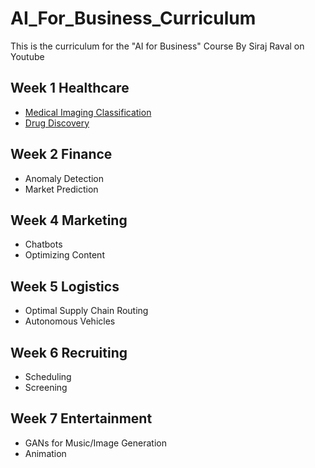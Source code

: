 # AI_For_Business_Curriculum
This is the curriculum for the "AI for Business" Course By Siraj Raval on Youtube

## Week 1 Healthcare 
- [Medical Imaging Classification](https://youtu.be/DCcmFXXAHf4)
- [Drug Discovery](https://youtu.be/hY9Bc3mtphs)

## Week 2 Finance
- Anomaly Detection
- Market Prediction

## Week 4 Marketing
- Chatbots
- Optimizing Content

## Week 5 Logistics
- Optimal Supply Chain Routing
- Autonomous Vehicles

## Week 6 Recruiting
- Scheduling
- Screening

## Week 7 Entertainment
- GANs for Music/Image Generation
- Animation 

